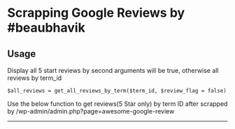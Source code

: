 # Scrapping Google Reviews by #beaubhavik

## Usage

Display all 5 start reviews by second arguments will be true, otherwise all reviews by term_id
```shell
$all_reviews = get_all_reviews_by_term($term_id, $review_flag = false)
```
Use the below function to get reviews(5 Star only) by term ID after scrapped by /wp-admin/admin.php?page=awesome-google-review
*********************************
